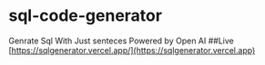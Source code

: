 # sql-code-generator
Genrate Sql With Just senteces Powered by Open AI
##Live
[https://sqlgenerator.vercel.app/](https://sqlgenerator.vercel.app)
